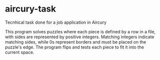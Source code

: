 # aircury-task
Tecnhical task done for a job application in Aircury

This program solves puzzles where each piece is defined by a row in a file, with sides are represented by positive integers. Matching integers indicate matching sides, while 0s represent borders and must be placed on the puzzle's edge. The program flips and tests each piece to fit it into the current space.